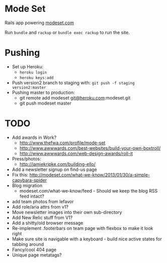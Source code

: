 Mode Set
========

Rails app powering [modeset.com](http://www.modeset.com/)

Run `bundle` and `rackup` or `bundle exec rackup` to run the site.

Pushing
========

* Set up Heroku:
  * `heroku login`
  * `heroku keys:add`
* Push version2 branch to staging with: `git push -f staging version2:master`
* Pushing master to production:
  * git remote add modeset git@heroku.com:modeset.git
  * git push modeset master

TODO
========

* Add awards in Work?
  * http://www.thefwa.com/profile/mode-set
  * http://www.awwwards.com/best-websites/build-your-own-boxtroll/
  * http://www.awwwards.com/web-design-awards/roll-it
* Press/photos:
  * http://jamiekripke.com/building-ello/
* Add a newsletter signup on find-us page
* Fix this: http://modeset.com/what-we-know/2013/01/30/a-simple-capybara-spider
* Blog migration
  * modeset.com/what-we-know/feed - Should we keep the blog RSS feed intact?
* add team photos from lefavor
* Add role/aria attrs from v1?
* Move newsletter images into their own sub-directory
* Add New Relic stuff from V1?
* Add a shitty/old browser message
* Re-implement .footerbars on team page with flexbox to make it look right
* Make sure site is navigable with a keyboard - build nice active states for tabbing around
* Fancy/cool 404 page
* Unique page metatags?
